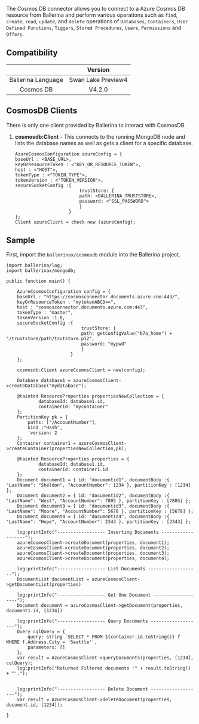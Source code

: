 The Cosmos DB connector allows you to connect to a Azure Cosmos DB resource from Ballerina and perform various operations such as  `find`, `create`, `read`, `update`, and `delete` operations of `Databases`, `Containers`, `User Defined Functions`, `Tiggers`, `Stored Procedures`, `Users`, `Permissions` and `Offers`.

## Compatibility

|                             |       Version               |
|:---------------------------:|:---------------------------:|
| Ballerina Language          | Swan Lake Preview4          |
| Cosmos DB                    | V4.2.0                      |

## CosmosDB Clients

There is only one client provided by Ballerina to interact with CosmosDB.

1. **cosmosdb:Client** - This connects to the running MongoDB node and lists the database names as well as gets a client for a specific database.

    ```ballerina
    AzureCosmosConfiguration azureConfig = {
    baseUrl : <BASE_URL>, 
    keyOrResourceToken : <"KEY_OR_RESOURCE_TOKEN">, 
    host : <"HOST">, 
    tokenType : <"TOKEN_TYPE">, 
    tokenVersion : <"TOKEN_VERSION">, 
    secureSocketConfig :{
                            trustStore: {
                            path: <BALLERINA_TRUSTSTORE>, 
                            password: <"SSL_PASSWORD">
                            }
                        }
    };
    Client azureClient = check new (azureConfig);
    ```
  
## Sample

First, import the `ballerinax/cosmosdb` module into the Ballerina project.

```ballerina
import ballerina/log;
import ballerinax/mongodb;

public function main() {

    AzureCosmosConfiguration config = {
    baseUrl : "https://cosmosconnector.documents.azure.com:443/", 
    keyOrResourceToken : "mytokenABCD==", 
    host : "cosmosconnector.documents.azure.com:443", 
    tokenType : "master", 
    tokenVersion :1.0, 
    secureSocketConfig :{
                            trustStore: {
                            path: getConfigValue("b7a_home") + "/truststore/path/trutstore.p12", 
                            password: "mypwd"
                            }
                        }
    };

    cosmosdb:Client azureCosmosClient = new(config);

    Database database1 = azureCosmosClient->createDatabase("mydatabase");

    @tainted ResourceProperties propertiesNewCollection = {
            databaseId: database1.id, 
            containerId: "mycontainer"
    };
    PartitionKey pk = {
        paths: ["/AccountNumber"], 
        kind :"Hash", 
        'version: 2
    };
    Container container1 = azureCosmosClient->createContainer(propertiesNewCollection,pk);

    @tainted ResourceProperties properties = {
            databaseId: database1.id, 
            containerId: container1.id
    };
    Document document1 = { id: "documentid1", documentBody :{ "LastName": "Sheldon", "AccountNumber": 1234 }, partitionKey : [1234] };
    Document document2 = { id: "documentid2", documentBody :{ "LastName": "West", "AccountNumber": 7805 }, partitionKey : [7805] };
    Document document3 = { id: "documentid3", documentBody :{ "LastName": "Moore", "AccountNumber": 5678 }, partitionKey : [5678] };
    Document document4 = { id: "documentid4", documentBody :{ "LastName": "Hope", "AccountNumber": 2343 }, partitionKey : [2343] };

    log:printInfo("------------------ Inserting Documents -------------------");
    azureCosmosClient->createDocument(properties, document1);
    azureCosmosClient->createDocument(properties, document2);
    azureCosmosClient->createDocument(properties, document3);
    azureCosmosClient->createDocument(properties, document4);
  
    log:printInfo("------------------ List Documents -------------------");
    DocumentList documentList = azureCosmosClient->getDocumentList(properties)

    log:printInfo("------------------ Get One Document -------------------");
    Document document = azureCosmosClient->getDocument(properties, document1.id, [1234])

    log:printInfo("------------------ Query Documents -------------------");
    Query cqlQuery = {
        query: string `SELECT * FROM ${container.id.toString()} f WHERE f.Address.City = 'Seattle'`, 
        parameters: []
    };
    var result = AzureCosmosClient->queryDocuments(properties, [1234], cqlQuery);     
    log:printInfo("Returned Filtered documents '" + result.toString() + "'.");


    log:printInfo("------------------ Delete Document -------------------");
    var result = AzureCosmosClient->deleteDocument(properties, document.id, [1234]);  

}
```